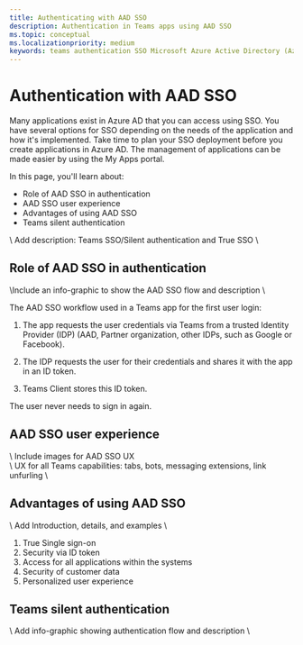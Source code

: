 ```yaml
---
title: Authenticating with AAD SSO
description: Authentication in Teams apps using AAD SSO
ms.topic: conceptual
ms.localizationpriority: medium
keywords: teams authentication SSO Microsoft Azure Active Directory (Azure AD), OIDC, username, password
---
```

# Authentication with AAD SSO

Many applications exist in Azure AD that you can access using SSO. You have several options for SSO depending on the needs of the application and how it's implemented. Take time to plan your SSO deployment before you create applications in Azure AD. The management of applications can be made easier by using the My Apps portal.

In this page, you'll learn about:

- Role of AAD SSO in authentication
- AAD SSO user experience
- Advantages of using AAD SSO
- Teams silent authentication

\ Add description: Teams SSO/Silent authentication and True SSO \

## Role of AAD SSO in authentication

\Include an info-graphic to show the AAD SSO flow and description \

The AAD SSO workflow used in a Teams app for the first user login:

1. The app requests the user credentials via Teams from a trusted Identity Provider (IDP) (AAD, Partner organization, other IDPs, such as Google or Facebook).

1. The IDP requests the user for their credentials and shares it with the app in an ID token.

1. Teams Client stores this ID token.

The user never needs to sign in again.

## AAD SSO user experience

\ Include images for AAD SSO UX \
\ UX for all Teams capabilities: tabs, bots, messaging extensions, link unfurling \

## Advantages of using AAD SSO

\ Add Introduction, details, and examples \

1. True Single sign-on
1. Security via ID token
1. Access for all applications within the systems
1. Security of customer data
1. Personalized user experience

## Teams silent authentication

\ Add info-graphic showing authentication flow and description \
